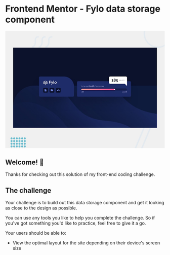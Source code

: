 # Frontend Mentor - Fylo data storage component

![Design preview for the Fylo data storage component coding challenge](./design/desktop-preview.jpg)

## Welcome! 👋

Thanks for checking out this solution of my front-end coding challenge.


## The challenge

Your challenge is to build out this data storage component and get it looking as close to the design as possible.

You can use any tools you like to help you complete the challenge. So if you've got something you'd like to practice, feel free to give it a go.

Your users should be able to:

- View the optimal layout for the site depending on their device's screen size
